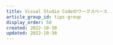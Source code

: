 ```yaml
---
title: Visual Studio Codeのワークスペース
article_group_id: tips-group
display_order: 50
created: 2022-10-30
updated: 2022-10-30
---
```

